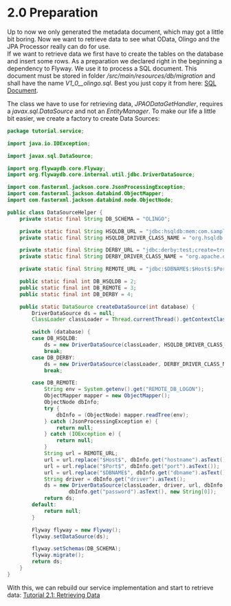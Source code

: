 # 2.0 Preparation
Up to now we only generated the metadata document, which may got a little bit boring. Now we want to retrieve data to see what OData, Olingo and the JPA Processor really can do for use.  
If we want to retrieve data we first have to create the tables on the database and insert some rows. As a preparation we declared right in the beginning a dependency to Flyway.
We use it to process a SQL document. This document must be stored in folder _/src/main/resources/db/migration_ and shall have the name _V1_0__olingo.sql_. Best you just copy it from here: 
[SQL Document](migration/V1_0__olingo.sql).  

The class we have to use for retrieving data, _JPAODataGetHandler_, requires a _javax.sql.DataSource_ and not an _EntityManager_. To make our life a little bit easier, we
create a factory to create Data Sources:
```Java
package tutorial.service;

import java.io.IOException;

import javax.sql.DataSource;

import org.flywaydb.core.Flyway;
import org.flywaydb.core.internal.util.jdbc.DriverDataSource;

import com.fasterxml.jackson.core.JsonProcessingException;
import com.fasterxml.jackson.databind.ObjectMapper;
import com.fasterxml.jackson.databind.node.ObjectNode;

public class DataSourceHelper {
	private static final String DB_SCHEMA = "OLINGO";

	private static final String HSQLDB_URL = "jdbc:hsqldb:mem:com.sample";
	private static final String HSQLDB_DRIVER_CLASS_NAME = "org.hsqldb.jdbcDriver";

	private static final String DERBY_URL = "jdbc:derby:test;create=true;traceFile=derby_trace.log;trace_level=0xFFFFFFFF";
	private static final String DERBY_DRIVER_CLASS_NAME = "org.apache.derby.jdbc.EmbeddedDriver";

	private static final String REMOTE_URL = "jdbc:$DBNAME$:$Host$:$Port$";

	public static final int DB_HSQLDB = 2;
	public static final int DB_REMOTE = 3;
	public static final int DB_DERBY = 4;

	public static DataSource createDataSource(int database) {
		DriverDataSource ds = null;
		ClassLoader classLoader = Thread.currentThread().getContextClassLoader();

		switch (database) {
		case DB_HSQLDB:
			ds = new DriverDataSource(classLoader, HSQLDB_DRIVER_CLASS_NAME, HSQLDB_URL, null, null, new String[0]);
			break;
		case DB_DERBY:
			ds = new DriverDataSource(classLoader, DERBY_DRIVER_CLASS_NAME, DERBY_URL, null, null, new String[0]);
			break;

		case DB_REMOTE:
			String env = System.getenv().get("REMOTE_DB_LOGON");
			ObjectMapper mapper = new ObjectMapper();
			ObjectNode dbInfo;
			try {
				dbInfo = (ObjectNode) mapper.readTree(env);
			} catch (JsonProcessingException e) {
				return null;
			} catch (IOException e) {
				return null;
			}
			String url = REMOTE_URL;
			url = url.replace("$Host$", dbInfo.get("hostname").asText());
			url = url.replace("$Port$", dbInfo.get("port").asText());
			url = url.replace("$DBNAME$", dbInfo.get("dbname").asText());
			String driver = dbInfo.get("driver").asText();
			ds = new DriverDataSource(classLoader, driver, url, dbInfo.get("username").asText(),
					dbInfo.get("password").asText(), new String[0]);
			return ds;
		default:
			return null;
		}

		Flyway flyway = new Flyway();
		flyway.setDataSource(ds);

		flyway.setSchemas(DB_SCHEMA);
		flyway.migrate();
		return ds;
	}
}
```  
With this, we can rebuild our service implementation and start to retrieve data: [Tutorial 2.1: Retrieving Data](2-1-RetrievingData.md)